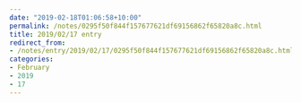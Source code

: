 ```yaml
---
date: "2019-02-18T01:06:58+10:00"
permalink: /notes/0295f50f844f157677621df69156862f65820a8c.html
title: 2019/02/17 entry
redirect_from:
- /notes/entry/2019/02/17/0295f50f844f157677621df69156862f65820a8c.html
categories:
- February
- 2019
- 17
---
```

